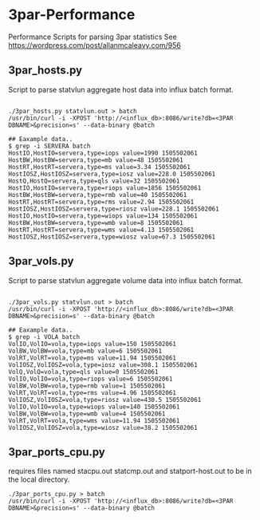 # 3par-Performance
Performance Scripts for parsing 3par statistics 
See https://wordpress.com/post/allanmcaleavy.com/956


## 3par_hosts.py 
Script to parse statvlun aggregate host data into influx batch format.
```

./3par_hosts.py statvlun.out > batch
/usr/bin/curl -i -XPOST 'http://<influx_db>:8086/write?db=<3PAR DBNAME>&precision=s' --data-binary @batch

## Eaxample data.. 
$ grep -i SERVERA batch
HostIO,HostIO=servera,type=iops value=1990 1505502061
HostBW,HostBW=servera,type=mb value=48 1505502061
HostRT,HostRT=servera,type=ms value=3.34 1505502061
HostIOSZ,HostIOSZ=servera,type=iosz value=228.0 1505502061
HostQ,HostQ=servera,type=qls value=32 1505502061
HostIO,HostIO=servera,type=riops value=1856 1505502061
HostBW,HostBW=servera,type=rmb value=40 1505502061
HostRT,HostRT=servera,type=rms value=2.94 1505502061
HostIOSZ,HostIOSZ=servera,type=riosz value=228.1 1505502061
HostIO,HostIO=servera,type=wiops value=134 1505502061
HostBW,HostBW=servera,type=wmb value=8 1505502061
HostRT,HostRT=servera,type=wms value=4.13 1505502061
HostIOSZ,HostIOSZ=servera,type=wiosz value=67.3 1505502061
```

## 3par_vols.py 
Script to parse statvlun aggregate volume data into influx batch format.
```

./3par_vols.py statvlun.out > batch
/usr/bin/curl -i -XPOST 'http://<influx_db>:8086/write?db=<3PAR DBNAME>&precision=s' --data-binary @batch

## Eaxample data.. 
$ grep -i VOLA batch
VolIO,VolIO=vola,type=iops value=150 1505502061
VolBW,VolBW=vola,type=mb value=6 1505502061
VolRT,VolRT=vola,type=ms value=11.94 1505502061
VolIOSZ,VolIOSZ=vola,type=iosz value=308.1 1505502061
VolQ,VolQ=vola,type=qls value=0 1505502061
VolIO,VolIO=vola,type=riops value=6 1505502061
VolBW,VolBW=vola,type=rmb value=1 1505502061
VolRT,VolRT=vola,type=rms value=4.96 1505502061
VolIOSZ,VolIOSZ=vola,type=riosz value=430.5 1505502061
VolIO,VolIO=vola,type=wiops value=140 1505502061
VolBW,VolBW=vola,type=wmb value=4 1505502061
VolRT,VolRT=vola,type=wms value=11.94 1505502061
VolIOSZ,VolIOSZ=vola,type=wiosz value=38.2 1505502061
```

## 3par_ports_cpu.py 
requires files named stacpu.out statcmp.out and statport-host.out to be in the local directory.
```
./3par_ports_cpu.py > batch
/usr/bin/curl -i -XPOST 'http://<influx_db>:8086/write?db=<3PAR DBNAME>&precision=s' --data-binary @batch
```




